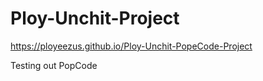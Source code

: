# Ploy-Unchit-Project
https://ployeezus.github.io/Ploy-Unchit-PopeCode-Project

Testing out PopCode
